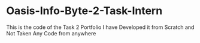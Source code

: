# Oasis-Info-Byte-2-Task-Intern

This is the code of the Task 2 Portfolio
I have Developed it from Scratch and Not Taken Any Code from anywhere
